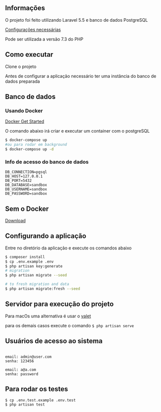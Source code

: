 ## Informações 

O projeto foi feito utilizando Laravel 5.5 e banco de dados PostgreSQL   

[Configurações necessárias](https://laravel.com/docs/5.5/installation#server-requirements)

Pode ser utilizada a versão 7.3 do PHP

## Como executar 
Clone o projeto 

Antes de configurar a aplicação necessário ter uma instância do banco de dados preparada 

## Banco de dados
### Usando Docker  
[Docker Get Started ](https://www.docker.com/get-started)

O comando abaixo irá criar e executar um container com o postgreSQL

````bash
$ docker-compose up 
#ou para rodar em background
$ docker-compose up -d  
````
### Info de acesso do banco de dados

```
DB_CONNECTION=pgsql
DB_HOST=127.0.0.1
DB_PORT=5432
DB_DATABASE=sandbox
DB_USERNAME=sandbox
DB_PASSWORD=sandbox
```

## Sem o Docker
[Download](https://www.postgresql.org/download/)


## Configurando a aplicação 

Entre no diretório da aplicação e execute os comandos abaixo

```bash
$ composer install
$ cp .env.example .env
$ php artisan key:generate
# migration 
$ php artisan migrate --seed

# to fresh migration and data  
$ php artisan migrate:fresh --seed
```

## Servidor para execução do projeto
Para macOs uma alternativa é usar o [valet](https://laravel.com/docs/5.5/valet#introduction)

para os demais casos execute o comando 
```$ php artisan serve```  

## Usuários de acesso ao sistema

```

email: admin@user.com
senha: 123456

email: a@a.com
senha: password
```

## Para rodar os testes

```
$ cp .env.test.example .env.test
$ php artisan test
```
